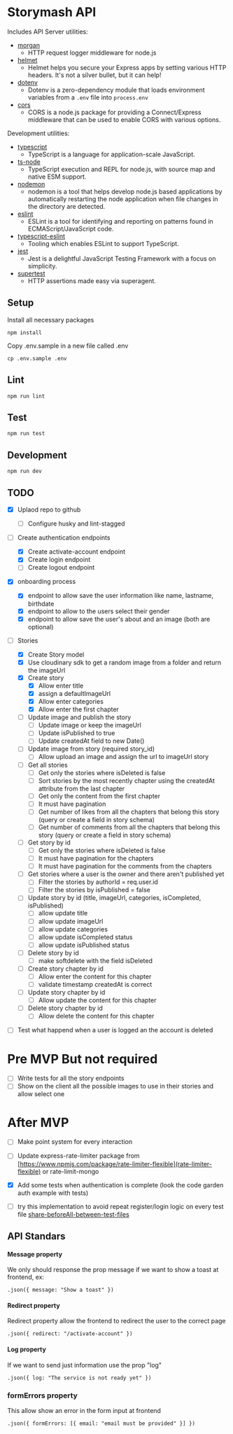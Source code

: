 # Storymash API

Includes API Server utilities:

- [morgan](https://www.npmjs.com/package/morgan)
  - HTTP request logger middleware for node.js
- [helmet](https://www.npmjs.com/package/helmet)
  - Helmet helps you secure your Express apps by setting various HTTP headers. It's not a silver bullet, but it can help!
- [dotenv](https://www.npmjs.com/package/dotenv)
  - Dotenv is a zero-dependency module that loads environment variables from a `.env` file into `process.env`
- [cors](https://www.npmjs.com/package/cors)
  - CORS is a node.js package for providing a Connect/Express middleware that can be used to enable CORS with various options.

Development utilities:

- [typescript](https://www.npmjs.com/package/typescript)
  - TypeScript is a language for application-scale JavaScript.
- [ts-node](https://www.npmjs.com/package/ts-node)
  - TypeScript execution and REPL for node.js, with source map and native ESM support.
- [nodemon](https://www.npmjs.com/package/nodemon)
  - nodemon is a tool that helps develop node.js based applications by automatically restarting the node application when file changes in the directory are detected.
- [eslint](https://www.npmjs.com/package/eslint)
  - ESLint is a tool for identifying and reporting on patterns found in ECMAScript/JavaScript code.
- [typescript-eslint](https://typescript-eslint.io/)
  - Tooling which enables ESLint to support TypeScript.
- [jest](https://www.npmjs.com/package/mocha)
  - Jest is a delightful JavaScript Testing Framework with a focus on simplicity.
- [supertest](https://www.npmjs.com/package/supertest)
  - HTTP assertions made easy via superagent.

## Setup

Install all necessary packages

```
npm install
```

Copy .env.sample in a new file called .env

```
cp .env.sample .env
```

## Lint

```
npm run lint
```

## Test

```
npm run test
```

## Development

```
npm run dev
```

## TODO

- [x] Uplaod repo to github

  - [ ] Configure husky and lint-stagged

- [ ] Create authentication endpoints

  - [x] Create activate-account endpoint
  - [x] Create login endpoint
  - [ ] Create logout endpoint

- [x] onboarding process

  - [x] endpoint to allow save the user information like name, lastname, birthdate
  - [x] endpoint to allow to the users select their gender
  - [x] endpoint to allow save the user's about and an image (both are optional)

- [ ] Stories

  - [x] Create Story model
  - [x] Use cloudinary sdk to get a random image from a folder and return the imageUrl
  - [x] Create story
    - [x] Allow enter title
    - [x] assign a defaultImageUrl
    - [x] Allow enter categories
    - [x] Allow enter the first chapter
  - [ ] Update image and publish the story
    - [ ] Update image or keep the imageUrl
    - [ ] Update isPublished to true
    - [ ] Update createdAt field to new Date()
  - [ ] Update image from story (required story_id)
    - [ ] Allow upload an image and assign the url to imageUrl story
  - [ ] Get all stories
    - [ ] Get only the stories where isDeleted is false
    - [ ] Sort stories by the most recently chapter using the createdAt attribute from the last chapter
    - [ ] Get only the content from the first chapter
    - [ ] It must have pagination
    - [ ] Get number of likes from all the chapters that belong this story (query or create a field in story schema)
    - [ ] Get number of comments from all the chapters that belong this story (query or create a field in story schema)
  - [ ] Get story by id
    - [ ] Get only the stories where isDeleted is false
    - [ ] It must have pagination for the chapters
    - [ ] It must have pagination for the comments from the chapters
  - [ ] Get stories where a user is the owner and there aren't published yet
    - [ ] Filter the stories by authorId = req.user.id
    - [ ] Filter the stories by isPublished = false
  - [ ] Update story by id (title, imageUrl, categories, isCompleted, isPublished)
    - [ ] allow update title
    - [ ] allow update imageUrl
    - [ ] allow update categories
    - [ ] allow update isCompleted status
    - [ ] allow update isPublished status
  - [ ] Delete story by id
    - [ ] make softdelete with the field isDeleted
  - [ ] Create story chapter by id
    - [ ] Allow enter the content for this chapter
    - [ ] validate timestamp createdAt is correct
  - [ ] Update story chapter by id
    - [ ] Allow update the content for this chapter
  - [ ] Delete story chapter by id
    - [ ] Allow delete the content for this chapter

- [ ] Test what happend when a user is logged an the account is deleted

# Pre MVP But not required

- [ ] Write tests for all the story endpoints
- [ ] Show on the client all the possible images to use in their stories and allow select one

# After MVP

- [ ] Make point system for every interaction

- [ ] Update express-rate-limiter package from [https://www.npmjs.com/package/rate-limiter-flexible](rate-limiter-flexible) or rate-limit-mongo

- [x] Add some tests when authentication is complete (look the code garden auth example with tests)

- [ ] try this implementation to avoid repeat register/login logic on every test file [share-beforeAll-between-test-files](https://stackoverflow.com/questions/47997652/jest-beforeall-share-between-multiple-test-files)

## API Standars

#### Message property

We only should response the prop message if we want to show a toast at frontend, ex:

```
.json({ message: "Show a toast" })
```

#### Redirect property

Redirect property allow the frontend to redirect the user to the correct page

```
.json({ redirect: "/activate-account" })
```

#### Log property

If we want to send just information use the prop "log"

```
.json({ log: "The service is not ready yet" })
```

### formErrors property

This allow show an error in the form input at frontend

```
.json({ formErrors: [{ email: "email must be provided" }] })
```
